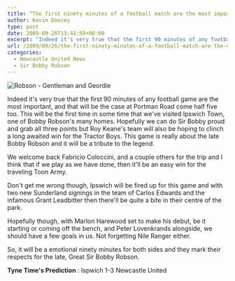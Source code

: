 ```yaml
---
title: “The first ninety minutes of a football match are the most important.”
author: Kevin Doocey
type: post
date: 2009-09-26T13:41:59+00:00
excerpt: "Indeed it's very true that the first 90 minutes of any football game are the most.."
url: /2009/09/26/the-first-ninety-minutes-of-a-football-match-are-the-most-important-/
categories:
  - Newcastle United News
  - Sir Bobby Robson
---
```


![Robson - Gentleman and Geordie](https://static.guim.co.uk/sys-images/Football/Pix/pictures/2009/7/31/1249052536184/Sir-Bobby-Robson-RIP-001.jpg)

Indeed it's very true that the first 90 minutes of any football game are the most important, and that will be the case at Portman Road come half five too. This will be the first time in some time that we've visited Ipswich Town, one of Bobby Robson's many homes. Hopefully we can do Sir Bobby proud and grab all three points but Roy Keane's team will also be hoping to clinch a long  awaited win for the Tractor Boys. This game is really about the late Bobby Robson and it will be a tribute to the legend.

We welcome back Fabricio Coloccini, and a couple others for the trip and I think that if we play as we have done, then it'll be an easy win for the traveling Toon Army.

Don't get me wrong though, Ipswich will be fired up for this game and with two new Sunderland signings in the team of Carlos Edwards and the infamous Grant Leadbitter then there'll be quite a bite in their centre of the park.

Hopefully though, with Marlon Harewood set to make his debut, be it starting or coming off the bench, and Peter Lovenkrands alongside, we should have a few goals in us. Not forgetting Nile Ranger either.

So, it will be a emotional ninety minutes for both sides and they mark their respects for the late, Great Sir Bobby Robson.

**Tyne Time's Prediction** : Ispwich 1-3 Newcastle United
